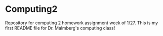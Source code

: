 # Computing2
Repository for computing 2 homework assignment week of 1/27.
This is my first README file for Dr. Malmberg's computing class!
